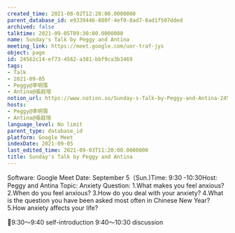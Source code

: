 ```yaml
---
created_time: 2021-08-02T12:28:00.0000000
parent_database_id: e9339446-880f-4ef0-8ad7-8ad1f507dded
archived: false
talktime: 2021-09-05T09:30:00.0000000
name: Sunday's Talk by Peggy and Antina
meeting_link: https://meet.google.com/uor-traf-jys
object: page
id: 24562c14-ef73-4562-a381-bbf9ca3b3469
tags:
- Talk
- 2021-09-05
- Peggy@李明霈
- Antina@張庭瑄
notion_url: https://www.notion.so/Sunday-s-Talk-by-Peggy-and-Antina-24562c14ef734562a381bbf9ca3b3469
hosts:
- Peggy@李明霈
- Antina@張庭瑄
language_level: No limit
parent_type: database_id
platform: Google Meet
indexDate: 2021-09-05
last_edited_time: 2021-09-03T11:20:00.0000000
title: Sunday's Talk by Peggy and Antina
---
```


Software: Google Meet
Date: September 5（Sun.)Time: 9:30 -10:30Host: Peggy and Antina Topic: Anxiety
Question:
 1.What makes you feel anxious?2.When do you feel anxious?
3.How do you deal with your anxiety?
4.What is the question you have been asked most often in Chinese New Year?
5.How anxiety affects your life?

📅9:30～9:40 self-introduction 9:40～10:30 discussion






